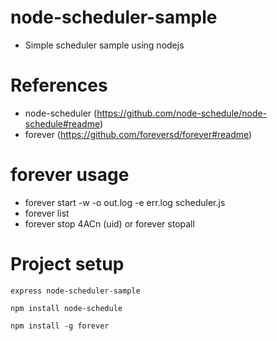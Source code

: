 # node-scheduler-sample
 - Simple scheduler sample using nodejs

# References
 - node-scheduler (https://github.com/node-schedule/node-schedule#readme)
 - forever (https://github.com/foreversd/forever#readme)

# forever usage
 - forever start -w -o out.log -e err.log scheduler.js
 - forever list
 - forever stop 4ACn  (uid) or forever stopall

# Project setup
```
express node-scheduler-sample
```
```
npm install node-schedule
```
```
npm install -g forever
```